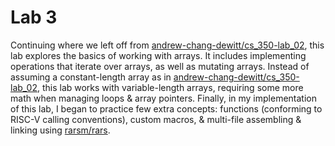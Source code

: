 # Lab 3

Continuing where we left off from [andrew-chang-dewitt/cs_350-lab_02](https://github.com/andrew-chang-dewitt/cs_350-lab_02), this lab explores the basics of working with arrays.
It includes implementing operations that iterate over arrays, as well as mutating arrays.
Instead of assuming a constant-length array as in [andrew-chang-dewitt/cs_350-lab_02](https://github.com/andrew-chang-dewitt/cs_350-lab_02), this lab works with variable-length arrays, requiring some more math when managing loops & array pointers.
Finally, in my implementation of this lab, I began to practice few extra concepts: functions (conforming to RISC-V calling conventions), custom macros, & multi-file assembling & linking using [rarsm/rars](https://github.com/rarsm/rars).
